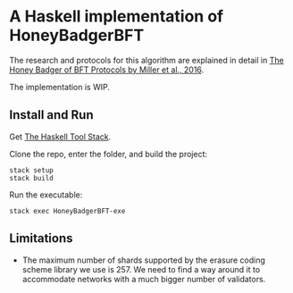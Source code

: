 # A Haskell implementation of HoneyBadgerBFT

The research and protocols for this algorithm are explained in detail in [The Honey Badger of BFT Protocols by Miller et al., 2016](https://eprint.iacr.org/2016/199.pdf).

The implementation is WIP.

## Install and Run

Get [The Haskell Tool Stack](https://docs.haskellstack.org/en/stable/README/).

Clone the repo, enter the folder, and build the project:

```
stack setup
stack build
```

Run the executable:

```
stack exec HoneyBadgerBFT-exe
```


## Limitations

- The maximum number of shards supported by the erasure coding scheme library we use is 257. We need to find a way around it to accommodate networks with a much bigger number of validators.
